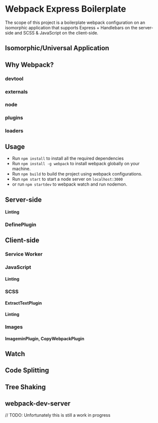 # Webpack Express Boilerplate
The scope of this project is a boilerplate webpack configuration on an isomorphic application that supports Express + Handlebars on the server-side and SCSS & JavaScript on the client-side.

## Isomorphic/Universal Application

## Why Webpack?
### devtool
### externals
### node
### plugins
### loaders

## Usage
- Run `npm install` to install all the required dependencies
- Run `npm install -g webpack` to install webpack globally on your machine.
- Run `npm build` to build the project using webpack configurations.
- Run `npm start` to start a node server on `localhost:3000`
- or run `npm startdev` to webpack watch and run nodemon.

## Server-side

#### Linting

### DefinePlugin

## Client-side

### Service Worker

### JavaScript

#### Linting

### SCSS
#### ExtractTextPlugin
#### Linting

### Images
#### ImageminPlugin, CopyWebpackPlugin

## Watch 

## Code Splitting

## Tree Shaking

## webpack-dev-server
// TODO: Unfortunately this is still a work in progress
